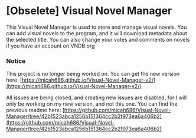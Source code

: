 # [Obselete] Visual Novel Manager

This Visual Novel Manager is used to store and manage visual novels. You can add visual novels to the program, and it will download metadata about the selected title. You can also change your votes and comments on novels if you have an account on VNDB.org

### Notice
This project is no longer being worked on.
You can get the new version here:
[https://micah686.github.io/Visual-Novel-Manager-v2/](https://micah686.github.io/Visual-Novel-Manager-v2/)

All issues are being closed, and creating new issues are disabled, for I will only be working on my new version, and not this one.
 You can find the previous readme here:
 [https://github.com/micah686/Visual-Novel-Manager/tree/42b1523abca1256b151364cc2b2f973ea6a406b2](https://github.com/micah686/Visual-Novel-Manager/tree/42b1523abca1256b151364cc2b2f973ea6a406b2)

